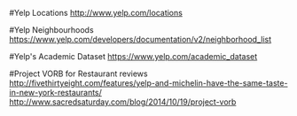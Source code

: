 #Yelp Locations
http://www.yelp.com/locations

#Yelp Neighbourhoods
https://www.yelp.com/developers/documentation/v2/neighborhood_list

#Yelp's Academic Dataset
https://www.yelp.com/academic_dataset


#Project VORB for Restaurant reviews
http://fivethirtyeight.com/features/yelp-and-michelin-have-the-same-taste-in-new-york-restaurants/
http://www.sacredsaturday.com/blog/2014/10/19/project-vorb
